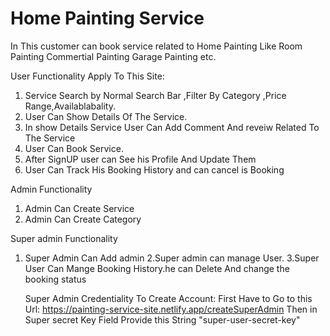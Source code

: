 # Home Painting Service

In This customer can book service related to Home Painting Like Room Painting Commertial Painting Garage Painting etc.

User Functionality Apply To This Site:

1. Service Search by Normal Search Bar ,Filter By Category ,Price Range,Availablabality.
2. User Can Show Details Of The Service.
3. In show Details Service User Can Add Comment And reveiw Related To The Service
4. User Can Book Service.
5. After SignUP user can See his Profile And Update Them
6. User Can Track His Booking History and can cancel is Booking

Admin Functionality

1. Admin Can Create Service
2. Admin Can Create Category

Super admin Functionality

1. Super Admin Can Add admin
   2.Super admin can manage User.
   3.Super User Can Mange Booking History.he can Delete And change the booking status

   Super Admin Credentiality To Create Account:
   First Have to Go to this Url: https://painting-service-site.netlify.app/createSuperAdmin
   Then in Super secret Key Field Provide this String "super-user-secret-key"
